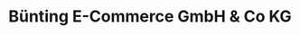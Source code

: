 ---
title: "Bünting E-Commerce GmbH & Co KG"
url: /oldenburg/buenting-e-commerce-gmbh-und-co-kg/
shop: Lebensmittel
---